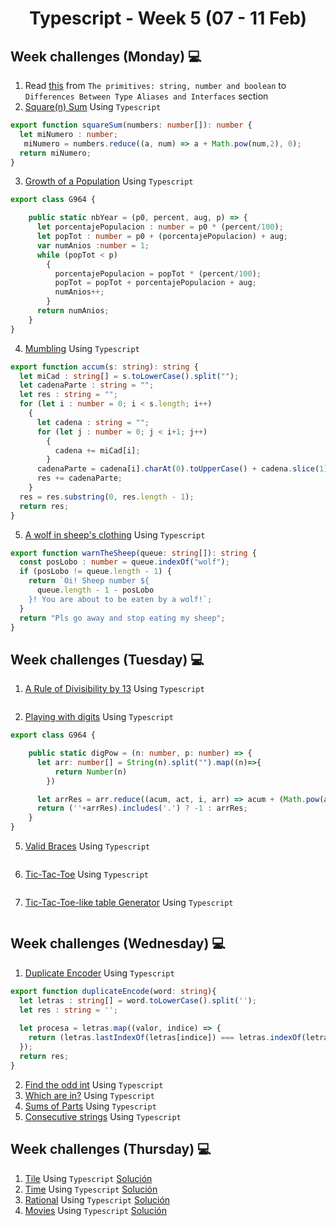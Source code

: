 <h1 align="center">Typescript - Week 5 (07 - 11 Feb)</h1>

## Week challenges (Monday) 💻

1. Read [this](https://www.typescriptlang.org/docs/handbook/2/everyday-types.html) from `The primitives: string, number and boolean` to `Differences Between Type Aliases and Interfaces` section
2. [Square(n) Sum](https://www.codewars.com/kata/515e271a311df0350d00000f/train/typescript) Using `Typescript`
```ts
export function squareSum(numbers: number[]): number {
  let miNumero : number;
   miNumero = numbers.reduce((a, num) => a + Math.pow(num,2), 0);
  return miNumero;
}
```
3. [Growth of a Population](https://www.codewars.com/kata/563b662a59afc2b5120000c6/train/typescript) Using `Typescript`
```ts
export class G964 {

    public static nbYear = (p0, percent, aug, p) => {
      let porcentajePopulacion : number = p0 * (percent/100);
      let popTot : number = p0 + (porcentajePopulacion) + aug;
      var numAnios :number = 1;
      while (popTot < p)
        {
          porcentajePopulacion = popTot * (percent/100);
          popTot = popTot + porcentajePopulacion + aug;
          numAnios++;
        }
      return numAnios;
    }
}
```
4. [Mumbling](https://www.codewars.com/kata/5667e8f4e3f572a8f2000039/train/typescript) Using `Typescript`
```ts
export function accum(s: string): string {
  let miCad : string[] = s.toLowerCase().split("");
  let cadenaParte : string = "";
  let res : string = "";
  for (let i : number = 0; i < s.length; i++)
    {
      let cadena : string = "";
      for (let j : number = 0; j < i+1; j++)
        {
          cadena += miCad[i];
        }
      cadenaParte = cadena[i].charAt(0).toUpperCase() + cadena.slice(1) + "-";
      res += cadenaParte;
    }
  res = res.substring(0, res.length - 1);
  return res;
}
```
5. [A wolf in sheep's clothing](https://www.codewars.com/kata/5c8bfa44b9d1192e1ebd3d15/train/typescript) Using `Typescript`
```ts
export function warnTheSheep(queue: string[]): string {
  const posLobo : number = queue.indexOf("wolf");
  if (posLobo != queue.length - 1) {
    return `Oi! Sheep number ${
      queue.length - 1 - posLobo
    }! You are about to be eaten by a wolf!`;
  }
  return "Pls go away and stop eating my sheep";
}
```

## Week challenges (Tuesday) 💻

1. [A Rule of Divisibility by 13](https://www.codewars.com/kata/564057bc348c7200bd0000ff) Using `Typescript`
```ts
```
2. [Playing with digits](https://www.codewars.com/kata/5552101f47fc5178b1000050) Using `Typescript`
```ts
export class G964 {

    public static digPow = (n: number, p: number) => {
      let arr: number[] = String(n).split("").map((n)=>{
          return Number(n)
        })

      let arrRes = arr.reduce((acum, act, i, arr) => acum + (Math.pow(arr[i], p+i)), 0) / n;
      return (''+arrRes).includes('.') ? -1 : arrRes;
    }
}
```
5. [Valid Braces](https://www.codewars.com/kata/5277c8a221e209d3f6000b56) Using `Typescript`
```ts
```
6. [Tic-Tac-Toe](https://www.codewars.com/kata/5216a87cbf53a9c30f0000dc) Using `Typescript`
```ts
```
7. [Tic-Tac-Toe-like table Generator](https://www.codewars.com/kata/5b817c2a0ce070ace8002be0) Using `Typescript`
```ts
```

## Week challenges (Wednesday) 💻
1. [Duplicate Encoder](https://www.codewars.com/kata/54b42f9314d9229fd6000d9c/train/typescript) Using `Typescript`
```ts
export function duplicateEncode(word: string){
  let letras : string[] = word.toLowerCase().split('');
  let res : string = '';
  
  let procesa = letras.map((valor, indice) => {
    return (letras.lastIndexOf(letras[indice]) === letras.indexOf(letras[indice])) ? res += '(' : res += ')';
  });
  return res;
}
```
2. [Find the odd int](https://www.codewars.com/kata/54da5a58ea159efa38000836/train/typescript) Using `Typescript`
3. [Which are in?](https://www.codewars.com/kata/550554fd08b86f84fe000a58/train/typescript) Using `Typescript`
4. [Sums of Parts](https://www.codewars.com/kata/5ce399e0047a45001c853c2b/train/typescript) Using `Typescript`
5. [Consecutive strings](https://www.codewars.com/kata/56a5d994ac971f1ac500003e) Using `Typescript`

## Week challenges (Thursday) 💻
1. [Tile](./Exercices/E0/desc/ED0W5.md) Using `Typescript`
[Solución]()
2. [Time](./Exercices/E1/desc/ED1W5.md) Using `Typescript`
[Solución]()
3. [Rational](./Exercices/E2/desc/ED2W5.md) Using `Typescript`
[Solución]()
4. [Movies](./Exercices/E3/desc/ED3W5.md) Using `Typescript`
[Solución]()
